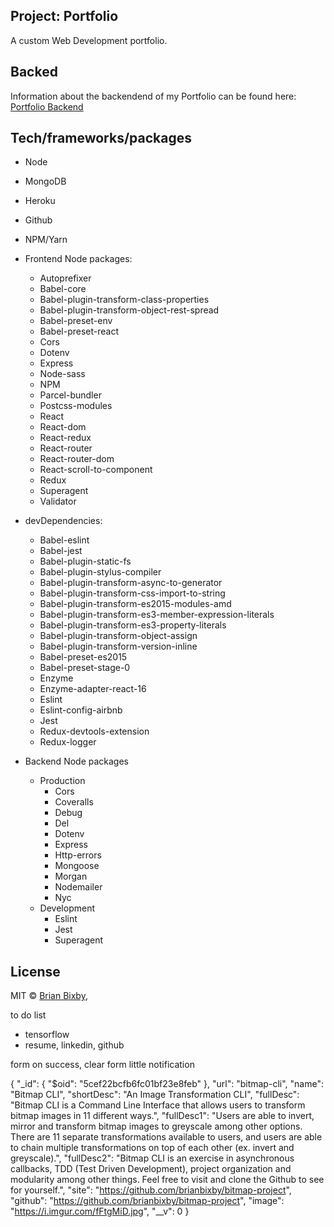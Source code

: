 ## Project: Portfolio

A custom Web Development portfolio.

## Backed

Information about the backendend of my Portfolio can be found here: [Portfolio Backend](https://github.com/brianbixby/portfolio-backend)

## Tech/frameworks/packages

- Node 
- MongoDB
- Heroku
- Github
- NPM/Yarn    
- Frontend Node packages:
  - Autoprefixer          
  - Babel-core         
  - Babel-plugin-transform-class-properties          
  - Babel-plugin-transform-object-rest-spread          
  - Babel-preset-env          
  - Babel-preset-react                        
  - Cors                   
  - Dotenv          
  - Express          
  - Node-sass         
  - NPM          
  - Parcel-bundler
  - Postcss-modules          
  - React                   
  - React-dom          
  - React-redux          
  - React-router          
  - React-router-dom  
  - React-scroll-to-component        
  - Redux                          
  - Superagent                  
  - Validator                  
- devDependencies:
  - Babel-eslint
  - Babel-jest
  - Babel-plugin-static-fs
  - Babel-plugin-stylus-compiler
  - Babel-plugin-transform-async-to-generator
  - Babel-plugin-transform-css-import-to-string
  - Babel-plugin-transform-es2015-modules-amd
  - Babel-plugin-transform-es3-member-expression-literals
  - Babel-plugin-transform-es3-property-literals
  - Babel-plugin-transform-object-assign
  - Babel-plugin-transform-version-inline
  - Babel-preset-es2015
  - Babel-preset-stage-0     
  - Enzyme          
  - Enzyme-adapter-react-16          
  - Eslint          
  - Eslint-config-airbnb       
  - Jest    
  - Redux-devtools-extension
  - Redux-logger  

- Backend Node packages
  - Production
    - Cors
    - Coveralls
    - Debug 
    - Del 
    - Dotenv 
    - Express  
    - Http-errors 
    - Mongoose 
    - Morgan
    - Nodemailer
    - Nyc
  - Development
    - Eslint
    - Jest
    - Superagent

## License

MIT © [Brian Bixby](https://github.com/brianbixby),

to do list
  - tensorflow
  - resume, linkedin, github

form on success, clear form little notification

{
    "_id": {
        "$oid": "5cef22bcfb6fc01bf23e8feb"
    },
    "url": "bitmap-cli",
    "name": "Bitmap CLI",
    "shortDesc": "An Image Transformation CLI",
    "fullDesc": "Bitmap CLI is a Command Line Interface that allows users to  transform bitmap images in 11 different ways.",
    "fullDesc1": "Users are able to invert, mirror and transform bitmap images to greyscale among other options. There are 11 separate transformations available to users, and users are able to chain multiple transformations on top of each other (ex. invert and greyscale).",
    "fullDesc2": "Bitmap CLI is an exercise in asynchronous callbacks, TDD (Test Driven Development), project organization and modularity among other things. Feel free to visit and clone the Github to see for yourself.",
    "site": "https://github.com/brianbixby/bitmap-project",
    "github": "https://github.com/brianbixby/bitmap-project",
    "image": "https://i.imgur.com/fFtgMiD.jpg",
    "__v": 0
}